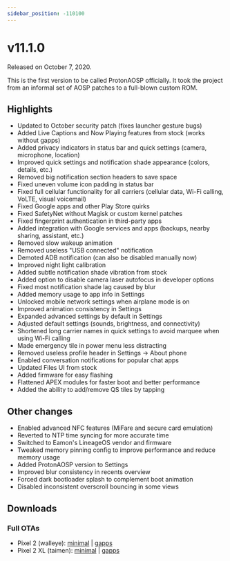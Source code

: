 ```yaml
---
sidebar_position: -110100
---
```


# v11.1.0

Released on October 7, 2020.

This is the first version to be called ProtonAOSP officially. It took the project from an informal set of AOSP patches to a full-blown custom ROM.

## Highlights

- Updated to October security patch (fixes launcher gesture bugs)
- Added Live Captions and Now Playing features from stock (works without gapps)
- Added privacy indicators in status bar and quick settings (camera, microphone, location)
- Improved quick settings and notification shade appearance (colors, details, etc.)
- Removed big notification section headers to save space
- Fixed uneven volume icon padding in status bar
- Fixed full cellular functionality for all carriers (cellular data, Wi-Fi calling, VoLTE, visual voicemail)
- Fixed Google apps and other Play Store quirks
- Fixed SafetyNet without Magisk or custom kernel patches
- Fixed fingerprint authentication in third-party apps
- Added integration with Google services and apps (backups, nearby sharing, assistant, etc.)
- Removed slow wakeup animation
- Removed useless "USB connected" notification
- Demoted ADB notification (can also be disabled manually now)
- Improved night light calibration
- Added subtle notification shade vibration from stock
- Added option to disable camera laser autofocus in developer options
- Fixed most notification shade lag caused by blur
- Added memory usage to app info in Settings
- Unlocked mobile network settings when airplane mode is on
- Improved animation consistency in Settings
- Expanded advanced settings by default in Settings
- Adjusted default settings (sounds, brightness, and connectivity)
- Shortened long carrier names in quick settings to avoid marquee when using Wi-Fi calling
- Made emergency tile in power menu less distracting
- Removed useless profile header in Settings -> About phone
- Enabled conversation notifications for popular chat apps
- Updated Files UI from stock
- Added firmware for easy flashing
- Flattened APEX modules for faster boot and better performance
- Added the ability to add/remove QS tiles by tapping

## Other changes

- Enabled advanced NFC features (MiFare and secure card emulation)
- Reverted to NTP time syncing for more accurate time
- Switched to Eamon's LineageOS vendor and firmware
- Tweaked memory pinning config to improve performance and reduce memory usage
- Added ProtonAOSP version to Settings
- Improved blur consistency in recents overview
- Forced dark bootloader splash to complement boot animation
- Disabled inconsistent overscroll bouncing in some views

## Downloads

### Full OTAs

- Pixel 2 (walleye): [minimal](https://github.com/ProtonAOSP/android_device_google_wahoo/releases/download/v11.1.0/proton-aosp_walleye_11.1.0.zip) | [gapps](https://github.com/ProtonAOSP/android_device_google_wahoo/releases/download/v11.1.0/proton-aosp_walleye_11.1.0-gapps.zip)
- Pixel 2 XL (taimen): [minimal](https://github.com/ProtonAOSP/android_device_google_wahoo/releases/download/v11.1.0/proton-aosp_taimen_11.1.0.zip) | [gapps](https://github.com/ProtonAOSP/android_device_google_wahoo/releases/download/v11.1.0/proton-aosp_taimen_11.1.0-gapps.zip)
